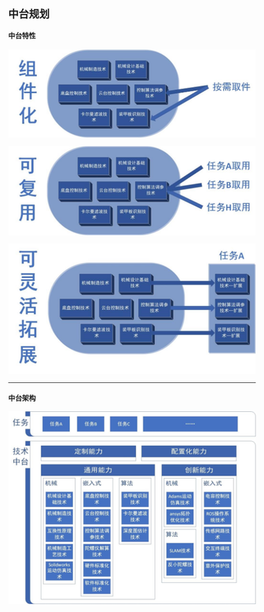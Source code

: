 ## 中台规划

#### 中台特性

![技术中台-组件化](Middle-Stage\技术中台-组件化.jpg)

![技术中台-可复用](Middle-Stage\技术中台-可复用.jpg)

![技术中台-可扩展](Middle-Stage\技术中台-可扩展.jpg)

---

#### 中台架构

![技术中台-架构](Middle-Stage\技术中台-架构.jpg)

